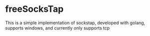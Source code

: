 # freeSocksTap
This is a simple implementation of sockstap, developed with golang, supports windows, and currently only supports tcp
